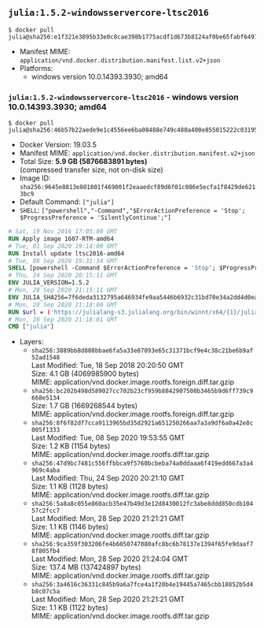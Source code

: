 ## `julia:1.5.2-windowsservercore-ltsc2016`

```console
$ docker pull julia@sha256:e1f321e3895b33e0c8cae398b1775acdf1d673b8124af0be65fabf649795d1da
```

-	Manifest MIME: `application/vnd.docker.distribution.manifest.list.v2+json`
-	Platforms:
	-	windows version 10.0.14393.3930; amd64

### `julia:1.5.2-windowsservercore-ltsc2016` - windows version 10.0.14393.3930; amd64

```console
$ docker pull julia@sha256:46b57b22aede9e1c4556ee6ba08488e749c480a400e855015222c03195732702
```

-	Docker Version: 19.03.5
-	Manifest MIME: `application/vnd.docker.distribution.manifest.v2+json`
-	Total Size: **5.9 GB (5876683891 bytes)**  
	(compressed transfer size, not on-disk size)
-	Image ID: `sha256:9645e8813e801801f469001f2eaaedcf89d6f01c086e5ecfa1f8429de6213bc9`
-	Default Command: `["julia"]`
-	`SHELL`: `["powershell","-Command","$ErrorActionPreference = 'Stop'; $ProgressPreference = 'SilentlyContinue';"]`

```dockerfile
# Sat, 19 Nov 2016 17:05:00 GMT
RUN Apply image 1607-RTM-amd64
# Tue, 01 Sep 2020 19:14:00 GMT
RUN Install update ltsc2016-amd64
# Tue, 08 Sep 2020 19:31:34 GMT
SHELL [powershell -Command $ErrorActionPreference = 'Stop'; $ProgressPreference = 'SilentlyContinue';]
# Thu, 24 Sep 2020 20:15:11 GMT
ENV JULIA_VERSION=1.5.2
# Mon, 28 Sep 2020 21:15:11 GMT
ENV JULIA_SHA256=7f6deda3132795a646934fe9aa5446b6932c31bd70e34a2dd4d0ead5be915a2a
# Mon, 28 Sep 2020 21:18:00 GMT
RUN $url = ('https://julialang-s3.julialang.org/bin/winnt/x64/{1}/julia-{0}-win64.exe' -f $env:JULIA_VERSION, ($env:JULIA_VERSION.Split('.')[0..1] -Join '.')); 	Write-Host ('Downloading {0} ...' -f $url); 	[Net.ServicePointManager]::SecurityProtocol = [Net.SecurityProtocolType]::Tls12; 	Invoke-WebRequest -Uri $url -OutFile 'julia.exe'; 		Write-Host ('Verifying sha256 ({0}) ...' -f $env:JULIA_SHA256); 	if ((Get-FileHash julia.exe -Algorithm sha256).Hash -ne $env:JULIA_SHA256) { 		Write-Host 'FAILED!'; 		exit 1; 	}; 		Write-Host 'Installing ...'; 	Start-Process -Wait -NoNewWindow 		-FilePath '.\julia.exe' 		-ArgumentList @( 			'/SILENT', 			'/DIR=C:\julia' 		); 		Write-Host 'Updating PATH ...'; 	$env:PATH = 'C:\julia\bin;' + $env:PATH; 	[Environment]::SetEnvironmentVariable('PATH', $env:PATH, [EnvironmentVariableTarget]::Machine); 		Write-Host 'Verifying install ("julia --version") ...'; 	julia --version; 		Write-Host 'Removing ...'; 	Remove-Item julia.exe -Force; 		Write-Host 'Complete.'
# Mon, 28 Sep 2020 21:18:01 GMT
CMD ["julia"]
```

-	Layers:
	-	`sha256:3889bb8d808bbae6fa5a33e07093e65c31371bcf9e4c38c21be6b9af52ad1548`  
		Last Modified: Tue, 18 Sep 2018 20:20:50 GMT  
		Size: 4.1 GB (4069985900 bytes)  
		MIME: application/vnd.docker.image.rootfs.foreign.diff.tar.gzip
	-	`sha256:bc202b498d589027cc702b23cf959b8842907508b3465b9d6ff739c9668e5134`  
		Size: 1.7 GB (1669268544 bytes)  
		MIME: application/vnd.docker.image.rootfs.foreign.diff.tar.gzip
	-	`sha256:8f6f82df7cca9113965bd35d2921a651250266aa7a3a9df6a0a42e8c005f1333`  
		Last Modified: Tue, 08 Sep 2020 19:53:55 GMT  
		Size: 1.2 KB (1154 bytes)  
		MIME: application/vnd.docker.image.rootfs.diff.tar.gzip
	-	`sha256:47d9bc7481c556ffbbca9f5760bcbeba74a0ddaaa6f419edd667a3a4969c4aba`  
		Last Modified: Thu, 24 Sep 2020 20:21:10 GMT  
		Size: 1.1 KB (1128 bytes)  
		MIME: application/vnd.docker.image.rootfs.diff.tar.gzip
	-	`sha256:5a8a8c055e860acb35e47b49d3e12d8430012fc3abe8ddd850cdb10457c2fcc7`  
		Last Modified: Mon, 28 Sep 2020 21:21:21 GMT  
		Size: 1.1 KB (1146 bytes)  
		MIME: application/vnd.docker.image.rootfs.diff.tar.gzip
	-	`sha256:9ca359f303206fe4b6050747080afc8bc6b78137e1394f65fe9daaf78f805fb4`  
		Last Modified: Mon, 28 Sep 2020 21:24:04 GMT  
		Size: 137.4 MB (137424897 bytes)  
		MIME: application/vnd.docker.image.rootfs.diff.tar.gzip
	-	`sha256:3a4616c36331c845b9a6a7fce4a1f20b4e19445a7465cbb18852b5d4b8c07c5a`  
		Last Modified: Mon, 28 Sep 2020 21:21:21 GMT  
		Size: 1.1 KB (1122 bytes)  
		MIME: application/vnd.docker.image.rootfs.diff.tar.gzip
